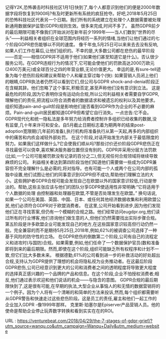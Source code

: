 记得Y2K,恐怖袭击时科技社区1月1日快到了,每个人都意识到他们的便是2000年数据字段将恢复到1900吗?有及时更新所有系统的疯狂抢夺。好吧,2018年5月25日的恐怖科技社区代表另一个日期。我们所有的系统建立在处理个人数据需要被处理新通用数据保护监管(GDPR)规则生效。很多来完成,时间不多了。 
 虽然GDPR前夕的最后期限可能不像我们开始派对在新年前夕1999年——当人们数到“世界的尽头”——利益相关者组织在全球范围内将经历一系列的情绪,当他们让他们通过的七个阶段GDPR悲伤能够以不同的速度。 
 像千年虫,5月25日可以来来去去没有反响,如果人们工作在幕后,让他们组织的。不幸的是,大多数公司都在悲伤的最早阶段——否定——相信GDPR并不适用于他们(如果他们甚至知道它是什么)。否认很少服务公司。在GDPR违规行为的情况下,它可能会使他们的罚款高达2000万欧元(2400万美元)或全球百分之四的年营业额,无论价值更大。 
 幸运的是,有sure-tell迹象为每个悲伤阶段和建议来帮助个人和雇主穿过每个(快): 
 如果营销人员闭上他们的眼睛,GDPR执法者仍然可以看到它们,但公司与GDPR shock-and-denial阶段正在含糊其辞。他们忽略了这个事实,积极否定,甚至声称他们没有意识到立法。 
 这是最危险的阶段,因为它表明你没有运动向合规,所以公司利益相关者需要自学GDPR,理解他们的责任,把流程以符合消费者的数据请求和被遗忘的权利以及其他要求。 
 组织知道pain-and-guilt阶段是影响他们是否看到GDPR作为企业的不必要的麻烦。Pain-and-guilt居民都知道GDPR但希望它自行消失。一点忠告:它不会。 
 GDPR现代化和统一隐私法是多年努力给消费者控制许多组织已经收集的数据,没有监督,几十年来许可和安全。自5月截止日期标志着为期两年的结束post-adoption宽限期(几年前的准备),执行机构将准备执行从第一天起,再多的内部组织中的痛苦和内疚会减轻外部处罚。 
 在这个阶段,对话开始发生内部关于最低限度的努力。如果我们这样做什么?它会使我们顺从吗?那些讨价还价阶段GDPR悲伤正在寻找最低可以侥幸,喜欢解决服务器位置但没有别的。GDPR并采用分层方法罚款(比如,一个公司可能被罚款没有记录的百分之二),但无视任何合规领域将继续导致麻烦的公司。 
 利益相关者达到第四阶段当他们知道他们需要做一些成为GDPR兼容但不完全理解什么是必需的,将对指导。也有可能一个人或两个在公司内部的孤独中设置,他们试图让他们的同事意识到GDPR但不成功,帮助他们理解立法的大小。这些拥护者GDPR合规可能会发现自己在欧盟以外的国家意识较低,行动是惨淡的。帮助,这些主张应该与他们的团队分享GDPR使适用性非常明确:“它将适用于个人数据的处理 
 由控制器和处理器在欧盟,不管是否处理发生在欧盟。” 
 换句话说,如果一个公司在美国、英国、中国、日本、或任何其他经济数据收集和利用欧盟公民,他们必须符合GDPR对于欧盟消费者。 
 在这里,公司开始看到进步,因为他们发现他们正在寻找答案,但仍有一个模糊的合规之路。他们经常访问eugdpr.org,他们读过所有的行业博客,他们咨询他们做生意的人,但他们仍然需要找出实际步骤合规。第五阶段是许多欧盟企业可能发现自己的地方,在这些国家意识较高但行动仍然一般。完全兼容的而不是期待5月25日,2018年,例如,62%的被调查公司选择了一种基于风险的防守性的立场。 
 在GDPR悲伤的倒数第二个阶段,公司有自己的流程定义和进攻时(与国防)合规。如果需要,例如,他们任命了一个数据保护官员(数和准备即将到来的最后期限。然而,即使在这个阶段,组织可能缺乏所有权程序和计划不一致,但它们比大多数未来。 
 根据德勤,61%的公司看到进一步的补救活动的好处超出合规,支持认为GDPR提供了理想的机会将隐私视为业务推动者。在这最后阶段GDPR悲伤,公司已经意识到更大的公司和消费者之间的透明程度将导致更大程度的选择真正感兴趣的一个品牌的产品和信息。在这个阶段,企业不怕授权消费者;相反,他们通过表示欢迎和他们说话的机会——与隐含的意图。 
 GDPR合规的最后期限快到了,这是很有可能,在早期的执法,大型企业从事恼人的和无情的数据营销将的一个例子。因为个人将有一个清晰的和简单的方法来投诉,然而,每个组织都需要听从GDPR警告和快速走过这些悲伤阶段。这是员工的责任,雇主和他们一起工作的企业加入GDPR -像1999年那样。 
 克里斯·珀塞尔是Episerver产品营销人员。他的使命是帮助企业停止玩弄数字转换和看到实实在在的ROI。 
  
   
  URL : https://venturebeat.com/2018/04/29/the-7-stages-of-gdpr-grief/?utm_source=wanqu.co&utm_campaign=Wanqu+Daily&utm_medium=website